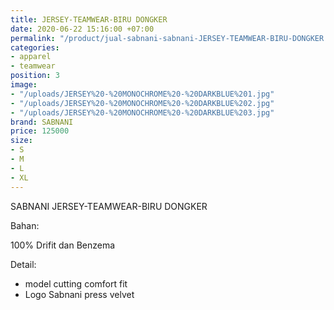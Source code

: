 ```yaml
---
title: JERSEY-TEAMWEAR-BIRU DONGKER
date: 2020-06-22 15:16:00 +07:00
permalink: "/product/jual-sabnani-sabnani-JERSEY-TEAMWEAR-BIRU-DONGKER.html"
categories:
- apparel
- teamwear
position: 3
image:
- "/uploads/JERSEY%20-%20MONOCHROME%20-%20DARKBLUE%201.jpg"
- "/uploads/JERSEY%20-%20MONOCHROME%20-%20DARKBLUE%202.jpg"
- "/uploads/JERSEY%20-%20MONOCHROME%20-%20DARKBLUE%203.jpg"
brand: SABNANI
price: 125000
size:
- S
- M
- L
- XL
---
```


SABNANI
JERSEY-TEAMWEAR-BIRU DONGKER

Bahan:

100% Drifit dan Benzema


Detail:

- model cutting comfort fit
- Logo Sabnani press velvet